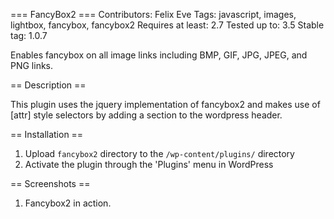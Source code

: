 === FancyBox2 ===
Contributors: Felix Eve
Tags: javascript, images, lightbox, fancybox, fancybox2
Requires at least: 2.7
Tested up to: 3.5
Stable tag: 1.0.7

Enables fancybox on all image links including BMP, GIF, JPG, JPEG, and PNG links.

== Description ==

This plugin uses the jquery implementation of fancybox2 and makes use of [attr] style selectors by adding a section to the wordpress header.

== Installation ==

1. Upload `fancybox2` directory to the `/wp-content/plugins/` directory
2. Activate the plugin through the 'Plugins' menu in WordPress

== Screenshots ==

1. Fancybox2 in action.
